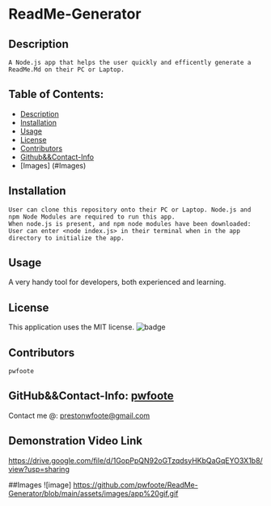 
# ReadMe-Generator

## Description
    A Node.js app that helps the user quickly and efficently generate a ReadMe.Md on their PC or Laptop.
## Table of Contents:
- [Description](#Description)
- [Installation](#Installation)
- [Usage](#Usage)
- [License](#License)
- [Contributors](#Contributors)
- [Github&&Contact-Info](#Github&&Contact-Info)
- [Images] (#Images)

## Installation
    User can clone this repository onto their PC or Laptop. Node.js and npm Node Modules are required to run this app. 
    When node.js is present, and npm node modules have been downloaded: 
    User can enter <node index.js> in their terminal when in the app directory to initialize the app.

## Usage
 A very handy tool for developers, both experienced and learning.

## License
This application uses the MIT license. 
![badge](https://img.shields.io/badge/license-MIT-blue)
## Contributors
    pwfoote

## GitHub&&Contact-Info: [pwfoote](https://github.com/pwfoote)

 Contact me @: prestonwfoote@gmail.com
    
## Demonstration Video Link
https://drive.google.com/file/d/1GopPpQN92oGTzqdsyHKbQaGqEYO3X1b8/view?usp=sharing

##Images
![image] https://github.com/pwfoote/ReadMe-Generator/blob/main/assets/images/app%20gif.gif
